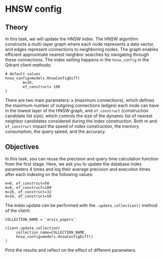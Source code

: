 # HNSW config

## Theory 
In this task, we will update the HNSW index. The HNSW algorithm constructs a multi-layer graph where each node represents a data vector, and edges represent connections to neighboring nodes. The graph enables efficient approximate nearest neighbor searches by navigating through these connections. The index setting happens in the `hnsw_config` in the Qdrant client methods:

```
# default values
hnsw_config=models.HnswConfigDiff(
        m=16,
        ef_construct= 100
)
```

There are two main parameters: `m` (maximum connections), which defines the maximum number of outgoing connections (edges) each node can have in the lowest layer of the HNSW graph, and `ef_construct` (construction candidate list size), which controls the size of the dynamic list of nearest neighbor candidates considered during the index construction. Both m and `ef_construct` impact the speed of index construction, the memory consumption, the query speed, and the accuracy.

## Objectives

In this task, you can reuse the precision and query time calculation function from the first stage. Here, we ask you to update the database index parameters 4 times and log their average precision and execution times after each indexing on the following values:

```
m=8, ef_construct=50
m=8, ef_construct=100
m=16, ef_construct=32
m=16, ef_construct=50
```

The index update can be performed with the `.update_collection()` method of the client:

```
COLLECTION_NAME = 'arxiv_papers'

client.update_collection(
     collection_name=COLLECTION_NAME,
     hnsw_config=models.HnswConfigDiff()
)
```

Print the results and reflect on the effect of different parameters.